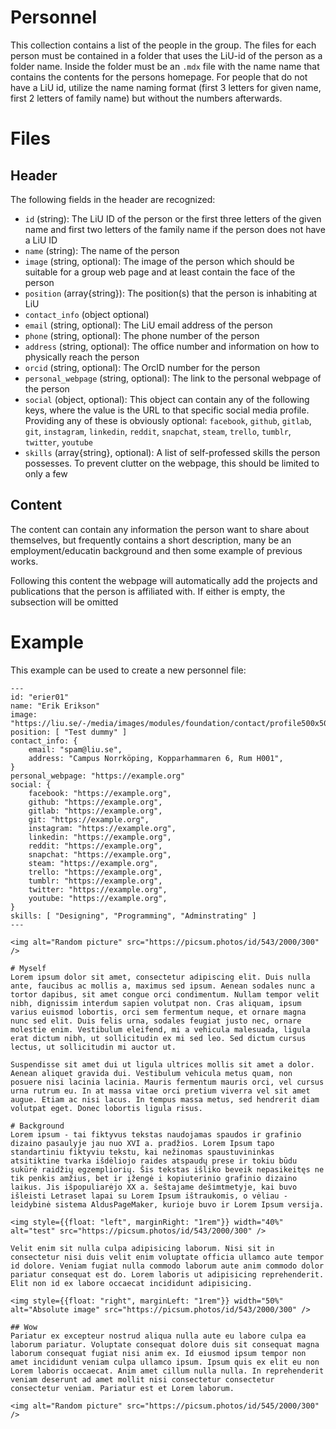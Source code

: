 # Personnel
This collection contains a list of the people in the group.  The files for each person must be contained in a folder that uses the LiU-id of the person as a folder name. Inside the folder must be an `.mdx` file with the name name that contains the contents for the persons homepage.  For people that do not have a LiU id, utilize the name naming format (first 3 letters for given name, first 2 letters of family name) but without the numbers afterwards.


# Files
## Header
The following fields in the header are recognized:
 - `id` (string): The LiU ID of the person or the first three letters of the given name and first two letters of the family name if the person does not have a LiU ID
 - `name` (string): The name of the person
 - `image` (string, optional): The image of the person which should be suitable for a group web page and at least contain the face of the person
 - `position` (array{string}): The position(s) that the person is inhabiting at LiU
 - `contact_info` (object optional)
  - `email` (string, optional): The LiU email address of the person
  - `phone` (string, optional): The phone number of the person
  - `address` (string, optional): The office number and information on how to physically reach the person
  - `orcid` (string, optional): The OrcID number for the person
- `personal_webpage` (string, optional): The link to the personal webpage of the person
- `social` (object, optional): This object can contain any of the following keys, where the value is the URL to that specific social media profile.  Providing any of these is obviously optional: `facebook`, `github`, `gitlab`, `git`, `instagram`, `linkedin`, `reddit`, `snapchat`, `steam`, `trello`, `tumblr`, `twitter`, `youtube`
 - `skills` (array{string}, optional): A list of self-professed skills the person possesses.  To prevent clutter on the webpage, this should be limited to only a few

## Content
The content can contain any information the person want to share about themselves, but frequently contains a short description, many be an employment/educatin background and then some example of previous works.

Following this content the webpage will automatically add the projects and publications that the person is affiliated with.  If either is empty, the subsection will be omitted


# Example
This example can be used to create a new personnel file:

```mdx
---
id: "erier01"
name: "Erik Erikson"
image: "https://liu.se/-/media/images/modules/foundation/contact/profile500x500.png"
position: [ "Test dummy" ]
contact_info: {
    email: "spam@liu.se",
    address: "Campus Norrköping, Kopparhammaren 6, Rum H001",
}
personal_webpage: "https://example.org"
social: {
    facebook: "https://example.org",
    github: "https://example.org",
    gitlab: "https://example.org",
    git: "https://example.org",
    instagram: "https://example.org",
    linkedin: "https://example.org",
    reddit: "https://example.org",
    snapchat: "https://example.org",
    steam: "https://example.org",
    trello: "https://example.org",
    tumblr: "https://example.org",
    twitter: "https://example.org",
    youtube: "https://example.org",
}
skills: [ "Designing", "Programming", "Adminstrating" ]
---

<img alt="Random picture" src="https://picsum.photos/id/543/2000/300" />

# Myself
Lorem ipsum dolor sit amet, consectetur adipiscing elit. Duis nulla ante, faucibus ac mollis a, maximus sed ipsum. Aenean sodales nunc a tortor dapibus, sit amet congue orci condimentum. Nullam tempor velit nibh, dignissim interdum sapien volutpat non. Cras aliquam, ipsum varius euismod lobortis, orci sem fermentum neque, et ornare magna nunc sed elit. Duis felis urna, sodales feugiat justo nec, ornare molestie enim. Vestibulum eleifend, mi a vehicula malesuada, ligula erat dictum nibh, ut sollicitudin ex mi sed leo. Sed dictum cursus lectus, ut sollicitudin mi auctor ut.

Suspendisse sit amet dui ut ligula ultrices mollis sit amet a dolor. Aenean aliquet gravida dui. Vestibulum vehicula metus quam, non posuere nisi lacinia lacinia. Mauris fermentum mauris orci, vel cursus urna rutrum eu. In at massa vitae orci pretium viverra vel sit amet augue. Etiam ac nisi lacus. In tempus massa metus, sed hendrerit diam volutpat eget. Donec lobortis ligula risus.

# Background
Lorem ipsum - tai fiktyvus tekstas naudojamas spaudos ir grafinio dizaino pasaulyje jau nuo XVI a. pradžios. Lorem Ipsum tapo standartiniu fiktyviu tekstu, kai nežinomas spaustuvininkas atsitiktine tvarka išdėliojo raides atspaudų prese ir tokiu būdu sukūrė raidžių egzempliorių. Šis tekstas išliko beveik nepasikeitęs ne tik penkis amžius, bet ir įžengė i kopiuterinio grafinio dizaino laikus. Jis išpopuliarėjo XX a. šeštajame dešimtmetyje, kai buvo išleisti Letraset lapai su Lorem Ipsum ištraukomis, o vėliau -leidybinė sistema AldusPageMaker, kurioje buvo ir Lorem Ipsum versija.

<img style={{float: "left", marginRight: "1rem"}} width="40%" alt="test" src="https://picsum.photos/id/543/2000/300" />

Velit enim sit nulla culpa adipisicing laborum. Nisi sit in consectetur nisi duis velit enim voluptate officia ullamco aute tempor id dolore. Veniam fugiat nulla commodo laborum aute anim commodo dolor pariatur consequat est do. Lorem laboris ut adipisicing reprehenderit. Elit non id ex labore occaecat incididunt adipisicing.

<img style={{float: "right", marginLeft: "1rem"}} width="50%" alt="Absolute image" src="https://picsum.photos/id/543/2000/300" />

## Wow
Pariatur ex excepteur nostrud aliqua nulla aute eu labore culpa ea laborum pariatur. Voluptate consequat dolore duis sit consequat magna laborum consequat fugiat nisi anim ex. Id eiusmod ipsum tempor non amet incididunt veniam culpa ullamco ipsum. Ipsum quis ex elit eu non Lorem laboris occaecat. Anim amet cillum nulla nulla. In reprehenderit veniam deserunt ad amet mollit nisi consectetur consectetur consectetur veniam. Pariatur est et Lorem laborum.

<img alt="Random picture" src="https://picsum.photos/id/545/2000/300" />
```
